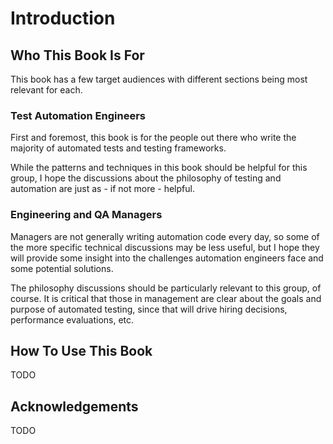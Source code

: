 # Introduction
## Who This Book Is For
This book has a few target audiences with different sections being most relevant for each.

### Test Automation Engineers
First and foremost, this book is for the people out there who write the majority
of automated tests and testing frameworks.

While the patterns and techniques in this book should be helpful for this group,
I hope the discussions about the philosophy of testing and automation are just as -
 if not more - helpful.

### Engineering and QA Managers
Managers are not generally writing automation code every day, so some of the
more specific technical discussions may be less useful, but I hope they will
provide some insight into the challenges automation engineers face and some potential solutions.

The philosophy discussions should be particularly relevant to this group, of course.
It is critical that those in management are clear about the goals and purpose of
automated testing, since that will drive hiring decisions, performance evaluations,
etc.

## How To Use This Book
TODO

## Acknowledgements
TODO
